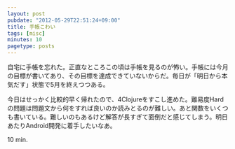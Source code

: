 ```yaml
---
layout: post
pubdate: "2012-05-29T22:51:24+09:00"
title: 手帳こわい
tags: [misc]
minutes: 10
pagetype: posts
---
```

自宅に手帳を忘れた。正直なところこの頃は手帳を見るのが怖い。手帳には今月の目標が書いてあり、その目標を達成できていないからだ。毎日が「明日から本気だす」状態で5月を終えつつある。

今日はせっかく比較的早く帰れたので、4Clojureをすこし進めた。難易度Hardの問題は問題文から何をすれば良いのか読みとるのが難しい。あと関数をいくつも書いている。難しいのもあるけど解答が長すぎて面倒だと感じてしまう。明日あたりAndroid開発に着手したいなあ。

10 min.
